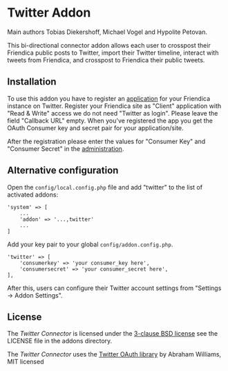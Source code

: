 Twitter Addon
==============

Main authors Tobias Diekershoff, Michael Vogel and Hypolite Petovan.

This bi-directional connector addon allows each user to crosspost their Friendica public posts to Twitter, import their Twitter timeline, interact with tweets from Friendica, and crosspost to Friendica their public tweets.

## Installation

To use this addon you have to register an [application](https://apps.twitter.com/) for your Friendica instance on Twitter.
Register your Friendica site as "Client" application with "Read & Write" access we do not need "Twitter as login".
Please leave the field "Callback URL" empty.
When you've registered the app you get the OAuth Consumer key and secret pair for your application/site.

After the registration please enter the values for "Consumer Key" and "Consumer Secret" in the [administration](admin/addons/twitter).

## Alternative configuration

Open the `config/local.config.php` file and add "twitter" to the list of activated addons:

    'system' => [
        ...
        'addon' => '...,twitter'
        ...
    ]

Add your key pair to your global `config/addon.config.php`.

	'twitter' => [
		'consumerkey' => 'your consumer_key here',
		'consumersecret' => 'your consumer_secret here',
	],

After this, users can configure their Twitter account settings from "Settings -> Addon Settings".

## License

The _Twitter Connector_ is licensed under the [3-clause BSD license][2] see the LICENSE file in the addons directory.

The _Twitter Connector_ uses the [Twitter OAuth library][2] by Abraham Williams, MIT licensed

[1]: http://opensource.org/licenses/BSD-3-Clause
[2]: https://github.com/abraham/twitteroauth
